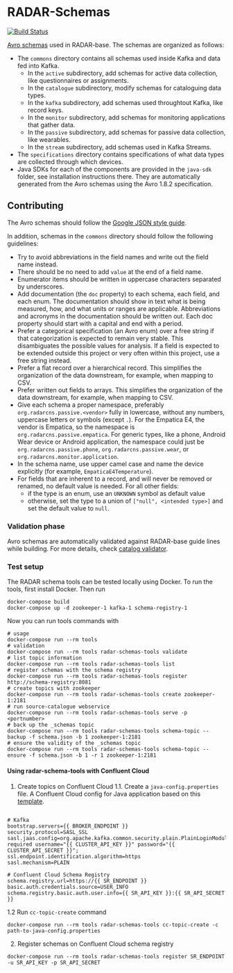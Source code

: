 # RADAR-Schemas

[![Build Status](https://travis-ci.org/RADAR-base/RADAR-Schemas.svg?branch=master)](https://travis-ci.org/RADAR-base/RADAR-Schemas)

[Avro schemas](https://avro.apache.org/docs/1.8.2/spec.html) used in RADAR-base. The schemas are organized as follows:

- The `commons` directory contains all schemas used inside Kafka and data fed into Kafka.
  - In the `active` subdirectory, add schemas for active data collection, like questionnaires or assignments.
  - In the `catalogue` subdirectory, modify schemas for cataloguing data types.
  - In the `kafka` subdirectory, add schemas used throughtout Kafka, like record keys.
  - In the `monitor` subdirectory, add schemas for monitoring applications that gather data.
  - In the `passive` subdirectory, add schemas for passive data collection, like wearables.
  - In the `stream` subdirectory, add schemas used in Kafka Streams.
- The `specifications` directory contains specifications of what data types are collected through which devices.
- Java SDKs for each of the components are provided in the `java-sdk` folder, see installation instructions there. They are automatically generated from the Avro schemas using the Avro 1.8.2 specification.

## Contributing

The Avro schemas should follow the [Google JSON style guide](https://google.github.io/styleguide/jsoncstyleguide.xml).

In addition, schemas in the `commons` directory should follow the following guidelines:

- Try to avoid abbreviations in the field names and write out the field name instead.
- There should be no need to add `value` at the end of a field name.
- Enumerator items should be written in uppercase characters separated by underscores.
- Add documentation (the `doc` property) to each schema, each field, and each enum. The documentation should show in text what is being measured, how, and what units or ranges are applicable. Abbreviations and acronyms in the documentation should be written out. Each doc property should start with a capital and end with a period.
- Prefer a categorical specification (an Avro enum) over a free string if that categorization is expected to remain very stable. This disambiguates the possible values for analysis. If a field is expected to be extended outside this project or very often within this project, use a free string instead.
- Prefer a flat record over a hierarchical record. This simplifies the organization of the data downstream, for example, when mapping to CSV.
- Prefer written out fields to arrays. This simplifies the organization of the data downstream, for example, when mapping to CSV.
- Give each schema a proper namespace, preferably `org.radarcns.passive.<vendor>` fully in lowercase, without any numbers, uppercase letters or symbols (except `.`). For the Empatica E4, the vendor is Empatica, so the namespace is `org.radarcns.passive.empatica`. For generic types, like a phone, Android Wear device or Android application, the namespace could just be `org.radarcns.passive.phone`, `org.radarcns.passive.wear`, or `org.radarcns.monitor.application`.
- In the schema name, use upper camel case and name the device explicitly (for example, `EmpaticaE4Temperature`).
- For fields that are inherent to a record, and will never be removed or renamed, no default value is needed. For all other fields:
  - if the type is an enum, use an `UNKNOWN` symbol as default value
  - otherwise, set the type to a union of `["null", <intended type>]` and set the default value to `null`.

### Validation phase

Avro schemas are automatically validated against RADAR-base guide lines while building. For more details, check [catalog validator](java-sdk/radar-schemas-tools).

### Test setup

The RADAR schema tools can be tested locally using Docker. To run the tools, first install Docker. Then run

```shell
docker-compose build
docker-compose up -d zookeeper-1 kafka-1 schema-registry-1
```
Now you can run tools commands with
```shell
# usage
docker-compose run --rm tools
# validation
docker-compose run --rm tools radar-schemas-tools validate
# list topic information
docker-compose run --rm tools radar-schemas-tools list
# register schemas with the schema registry
docker-compose run --rm tools radar-schemas-tools register http://schema-registry:8081
# create topics with zookeeper
docker-compose run --rm tools radar-schemas-tools create zookeeper-1:2181
# run source-catalogue webservice
docker-compose run --rm tools radar-schemas-tools serve -p <portnumber>
# back up the _schemas topic
docker-compose run --rm tools radar-schemas-tools schema-topic --backup -f schema.json -b 1 zookeeper-1:2181
# ensure the validity of the _schemas topic
docker-compose run --rm tools radar-schemas-tools schema-topic --ensure -f schema.json -b 1 -r 1 zookeeper-1:2181
```
#### Using radar-schema-tools with Confluent Cloud
1. Create topics on Confluent Cloud 
1.1. Create a `java-config.properties` file. A Confluent Cloud config for Java application based on this [template](https://github.com/confluentinc/configuration-templates/blob/master/clients/cloud/java-sr.config).
```properties

# Kafka
bootstrap.servers={{ BROKER_ENDPOINT }}
security.protocol=SASL_SSL
sasl.jaas.config=org.apache.kafka.common.security.plain.PlainLoginModule required username="{{ CLUSTER_API_KEY }}" password="{{ CLUSTER_API_SECRET }}";
ssl.endpoint.identification.algorithm=https
sasl.mechanism=PLAIN

# Confluent Cloud Schema Registry
schema.registry.url=https://{{ SR_ENDPOINT }}
basic.auth.credentials.source=USER_INFO
schema.registry.basic.auth.user.info={{ SR_API_KEY }}:{{ SR_API_SECRET }}
```
1.2 Run `cc-topic-create` command
```
docker-compose run --rm tools radar-schemas-tools cc-topic-create -c path-to-java-config.properties

```
2. Register schemas on Confluent Cloud schema registry

```
docker-compose run --rm tools radar-schemas-tools register SR_ENDPOINT -u SR_API_KEY -p SR_API_SECRET

```
